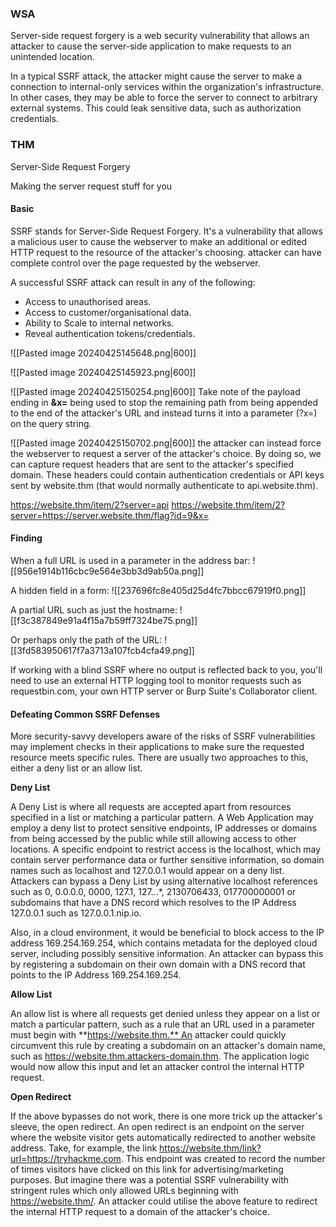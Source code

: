 

### WSA

 Server-side request forgery is a web security vulnerability that allows an attacker to cause the server-side application to make requests to an unintended location.

In a typical SSRF attack, the attacker might cause the server to make a connection to internal-only services within the organization's infrastructure. In other cases, they may be able to force the server to connect to arbitrary external systems. This could leak sensitive data, such as authorization credentials. 

### THM

Server-Side Request Forgery

Making the server request stuff for you

#### Basic

SSRF stands for Server-Side Request Forgery. It's a vulnerability that allows a malicious user to cause the webserver to make an additional or edited HTTP request to the resource of the attacker's choosing.
attacker can have complete control over the page requested by the webserver.

A successful SSRF attack can result in any of the following: 

- Access to unauthorised areas.
- Access to customer/organisational data.
- Ability to Scale to internal networks.
- Reveal authentication tokens/credentials.

![[Pasted image 20240425145648.png|600]]

![[Pasted image 20240425145923.png|600]]

![[Pasted image 20240425150254.png|600]]
Take note of the payload ending in **&x=** being used to stop the remaining path from being appended to the end of the attacker's URL and instead turns it into a parameter (?x=) on the query string.

![[Pasted image 20240425150702.png|600]]
the attacker can instead force the webserver to request a server of the attacker's choice. By doing so, we can capture request headers that are sent to the attacker's specified domain. These headers could contain authentication credentials or API keys sent by website.thm (that would normally authenticate to api.website.thm).

https://website.thm/item/2?server=api
https://website.thm/item/2?server=https://server.website.thm/flag?id=9&x=



#### Finding

When a full URL is used in a parameter in the address bar:
![[956e1914b116cbc9e564e3bb3d9ab50a.png]]

A hidden field in a form:
![[237696fc8e405d25d4fc7bbcc67919f0.png]]

A partial URL such as just the hostname:
![[f3c387849e91a4f15a7b59ff7324be75.png]]

Or perhaps only the path of the URL:
![[3fd583950617f7a3713a107fcb4cfa49.png]]

If working with a blind SSRF where no output is reflected back to you, you'll need to use an external HTTP logging tool to monitor requests such as requestbin.com, your own HTTP server or Burp Suite's Collaborator client.

#### Defeating Common SSRF Defenses

More security-savvy developers aware of the risks of SSRF vulnerabilities may implement checks in their applications to make sure the requested resource meets specific rules. There are usually two approaches to this, either a deny list or an allow list.  

**Deny List**

A Deny List is where all requests are accepted apart from resources specified in a list or matching a particular pattern. A Web Application may employ a deny list to protect sensitive endpoints, IP addresses or domains from being accessed by the public while still allowing access to other locations. A specific endpoint to restrict access is the localhost, which may contain server performance data or further sensitive information, so domain names such as localhost and 127.0.0.1 would appear on a deny list. Attackers can bypass a Deny List by using alternative localhost references such as 0, 0.0.0.0, 0000, 127.1, 127.*.*.*, 2130706433, 017700000001 or subdomains that have a DNS record which resolves to the IP Address 127.0.0.1 such as 127.0.0.1.nip.io.

  

Also, in a cloud environment, it would be beneficial to block access to the IP address 169.254.169.254, which contains metadata for the deployed cloud server, including possibly sensitive information. An attacker can bypass this by registering a subdomain on their own domain with a DNS record that points to the IP Address 169.254.169.254.

**Allow List**

An allow list is where all requests get denied unless they appear on a list or match a particular pattern, such as a rule that an URL used in a parameter must begin with **https://website.thm.** An attacker could quickly circumvent this rule by creating a subdomain on an attacker's domain name, such as https://website.thm.attackers-domain.thm. The application logic would now allow this input and let an attacker control the internal HTTP request.

**Open Redirect**

If the above bypasses do not work, there is one more trick up the attacker's sleeve, the open redirect. An open redirect is an endpoint on the server where the website visitor gets automatically redirected to another website address. Take, for example, the link https://website.thm/link?url=https://tryhackme.com. This endpoint was created to record the number of times visitors have clicked on this link for advertising/marketing purposes. But imagine there was a potential SSRF vulnerability with stringent rules which only allowed URLs beginning with https://website.thm/. An attacker could utilise the above feature to redirect the internal HTTP request to a domain of the attacker's choice.

